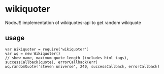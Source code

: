 # wikiquoter
NodeJS implementation of wikiquotes-api to get random wikiquote

## usage
    var Wikiquoter = require('wikiquoter')
    var wq = new Wikiquoter()
    // show name, maximum quote length (includes html tags), successCallback(quote), errorCallback(err)
    wq.randomQuote('steven universe', 240, successCallback, errorCallback)
